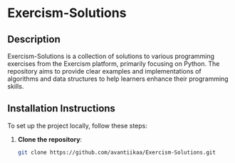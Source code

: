 # Exercism-Solutions


## Description
Exercism-Solutions is a collection of solutions to various programming exercises from the Exercism platform, primarily focusing on Python. The repository aims to provide clear examples and implementations of algorithms and data structures to help learners enhance their programming skills.

## Installation Instructions
To set up the project locally, follow these steps:

1. **Clone the repository**:
   ```bash
   git clone https://github.com/avantiikaa/Exercism-Solutions.git
